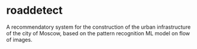 # roaddetect
A recommendatory system for the construction of the urban infrastructure of the city of Moscow, based on the pattern recognition ML model on flow of images.
